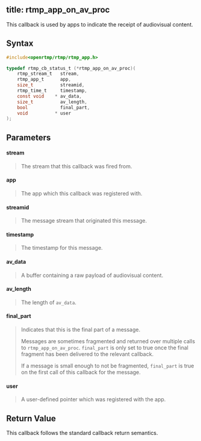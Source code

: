 title: rtmp_app_on_av_proc
--------------------------

This callback is used by apps to indicate the receipt of audiovisual content.

## Syntax ##

```c
#include<openrtmp/rtmp/rtmp_app.h>

typedef rtmp_cb_status_t (*rtmp_app_on_av_proc)(
	rtmp_stream_t   stream,
	rtmp_app_t      app,
	size_t          streamid,
	rtmp_time_t     timestamp,
	const void    * av_data,
	size_t          av_length,
	bool            final_part,
	void          * user
);
```

## Parameters ##
#### stream ####
> The stream that this callback was fired from.

#### app ####
> The app which this callback was registered with.

#### streamid ####
> The message stream that originated this message.

#### timestamp ####
> The timestamp for this message.

#### av_data ####
> A buffer containing a raw payload of audiovisual content.

#### av_length ####
> The length of `av_data`.

#### final_part ####
> Indicates that this is the final part of a message.
>
> Messages are sometimes fragmented and returned over multiple calls to `rtmp_app_on_av_proc`. `final_part` is only set to true once the final fragment has been delivered to the relevant callback.
> 
> If a message is small enough to not be fragmented, `final_part` is true on the first call of this callback for the message.

#### user ####
> A user-defined pointer which was registered with the app.

## Return Value ##
This callback follows the standard callback return semantics.

